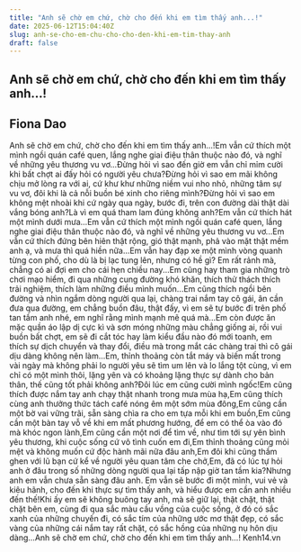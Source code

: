 ```yaml
---
title: "Anh sẽ chờ em chứ, chờ cho đến khi em tìm thấy anh...!"
date: 2025-06-12T15:04:40Z
slug: anh-se-cho-em-chu-cho-cho-den-khi-em-tim-thay-anh
draft: false
---
```


## Anh sẽ chờ em chứ, chờ cho đến khi em tìm thấy anh...!

## Fiona Dao

Anh sẽ chờ em chứ, chờ cho đến khi em tìm thấy anh...!Em vẫn cứ thích một mình ngồi quán café quen, lắng nghe giai điệu thân thuộc nào đó, và nghĩ về những yêu thương vu vơ...Đừng hỏi vì sao đến giờ em vẫn chỉ mỉm cười khi bất chợt ai đấy hỏi có người yêu chưa?Đừng hỏi vì sao em mãi không chịu mở lòng ra với ai, cứ khư khư những niềm vui nho nhỏ, những tâm sự vu vơ, đôi khi là cả nỗi buồn bé xinh cho riêng mình?Đừng hỏi vì sao em không mệt nhoài khi cứ ngày qua ngày, bước đi, trên con đường dài thật dài vắng bóng anh?Là vì em quá tham lam đúng không anh?Em vẫn cứ thích hát một mình dưới mưa…Em vẫn cứ thích một mình ngồi quán café quen, lắng nghe giai điệu thân thuộc nào đó, và nghĩ về những yêu thương vu vơ...Em vẫn cứ thích đứng bên hiên thật rộng, gió thật mạnh, phả vào mặt thật mềm anh ạ, và mưa thì quá hiền nữa...Em vẫn hay đạp xe một mình vòng quanh từng con phố, cho dù là bị lạc tung lên, nhưng có hề gì? Em rất rảnh mà, chẳng có ai đợi em cho cái hẹn chiều nay...Em cũng hay tham gia những trò chơi mạo hiểm, đi qua những cung đường khó khăn, thích thử thách thích trải nghiệm, thích làm những điều mình muốn...Em cũng thích ngồi bên đường và nhìn ngắm dòng người qua lại, chàng trai nắm tay cô gái, ân cần đưa qua đường, em chẳng buồn đâu, thật đấy, vì em sẽ tự bước đi trên phố tan tầm anh nhé, em nghĩ rằng mình mạnh mẽ quá mà...Em còn được ăn mặc quần áo lập dị cực kì và sơn móng những màu chẳng giống ai, rồi vui buồn bất chợt, em sẽ đi cắt tóc hay làm kiểu đầu nào đó mới toanh, em thích sự dịch chuyển và thay đổi, điều mà trong mắt các chàng trai thì cô gái dịu dàng không nên làm...Em, thỉnh thoảng còn tắt máy và biến mất trong vài ngày mà không phải lo người yêu sẽ tìm um lên và lo lắng tột cùng, vì em chỉ có một mình thôi, lặng yên và có khoảng lặng thực sự dành cho bản thân, thế cũng tốt phải không anh?Đôi lúc em cũng cười mình ngốc!Em cũng thích được nắm tay anh chạy thật nhanh trong mưa mùa hạ,Em cũng thích cùng anh thưởng thức tách café nóng êm một sớm mùa đông,Em cũng cần một bờ vai vững trãi, sẵn sàng chìa ra cho em tựa mỗi khi em buồn,Em cũng cần một bàn tay vỗ về khi em mất phương hướng, để em có thể òa vào đó mà khóc ngon lành,Em cũng cần một nơi để tìm về, như tìm tới sự yên bình yêu thương, khi cuộc sống cứ vô tình cuốn em đi,Em thỉnh thoảng cũng mỏi mệt và không muốn cứ độc hành mãi nữa đâu anh,Em đôi khi cũng thầm ghen với lũ bạn cứ kể về người yêu quan tâm che chở,Em, đã có lúc tự hỏi anh ở đâu trong số những dòng người qua lại tấp nập giờ tan tầm kia?Nhưng anh em vẫn chưa sẵn sàng đâu anh. Em vẫn sẽ bước đi một mình, vui vẻ và kiêu hãnh, cho đến khi thực sự tìm thấy anh, và hiểu được em cần anh nhiều đến thế!Khi ấy em sẽ không buông tay anh, mà sẽ giữ lại, thật chặt, thật chặt bên em, cùng đi qua sắc màu cầu vồng của cuộc sống, ở đó có sắc xanh của những chuyến đi, có sắc tím của những ước mơ thật đẹp, có sắc vàng của những cái nắm tay rất chặt, có sắc hồng của những nụ hôn dịu dàng...Anh sẽ chờ em chứ, chờ cho đến khi em tìm thấy anh...! Kenh14.vn
